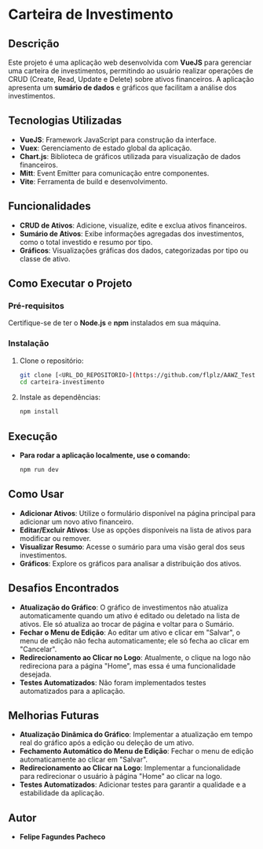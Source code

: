 # Carteira de Investimento

## Descrição
Este projeto é uma aplicação web desenvolvida com **VueJS** para gerenciar uma carteira de investimentos, permitindo ao usuário realizar operações de CRUD (Create, Read, Update e Delete) sobre ativos financeiros. A aplicação apresenta um **sumário de dados** e gráficos que facilitam a análise dos investimentos.

## Tecnologias Utilizadas
- **VueJS**: Framework JavaScript para construção da interface.
- **Vuex**: Gerenciamento de estado global da aplicação.
- **Chart.js**: Biblioteca de gráficos utilizada para visualização de dados financeiros.
- **Mitt**: Event Emitter para comunicação entre componentes.
- **Vite**: Ferramenta de build e desenvolvimento.

## Funcionalidades
- **CRUD de Ativos**: Adicione, visualize, edite e exclua ativos financeiros.
- **Sumário de Ativos**: Exibe informações agregadas dos investimentos, como o total investido e resumo por tipo.
- **Gráficos**: Visualizações gráficas dos dados, categorizadas por tipo ou classe de ativo.
## Como Executar o Projeto
### Pré-requisitos
Certifique-se de ter o **Node.js** e **npm** instalados em sua máquina.

### Instalação
1. Clone o repositório:
   ```bash
   git clone [<URL_DO_REPOSITORIO>](https://github.com/flplz/AAWZ_Test.git)
   cd carteira-investimento
2. Instale as dependências:
   ```bash
   npm install

## Execução
- **Para rodar a aplicação localmente, use o comando:**
   ```bash
   npm run dev

## Como Usar
- **Adicionar Ativos**: Utilize o formulário disponível na página principal para adicionar um novo ativo financeiro.
- **Editar/Excluir Ativos**: Use as opções disponíveis na lista de ativos para modificar ou remover.
- **Visualizar Resumo**: Acesse o sumário para uma visão geral dos seus investimentos.
- **Gráficos**: Explore os gráficos para analisar a distribuição dos ativos.

## Desafios Encontrados
- **Atualização do Gráfico**: O gráfico de investimentos não atualiza automaticamente quando um ativo é editado ou deletado na lista de ativos. Ele só atualiza ao trocar de página e voltar para o Sumário.
- **Fechar o Menu de Edição**: Ao editar um ativo e clicar em "Salvar", o menu de edição não fecha automaticamente; ele só fecha ao clicar em "Cancelar".
- **Redirecionamento ao Clicar no Logo**: Atualmente, o clique na logo não redireciona para a página "Home", mas essa é uma funcionalidade desejada.
- **Testes Automatizados**: Não foram implementados testes automatizados para a aplicação.

## Melhorias Futuras
- **Atualização Dinâmica do Gráfico**: Implementar a atualização em tempo real do gráfico após a edição ou deleção de um ativo.
- **Fechamento Automático do Menu de Edição**: Fechar o menu de edição automaticamente ao clicar em "Salvar".
- **Redirecionamento ao Clicar na Logo**: Implementar a funcionalidade para redirecionar o usuário à página "Home" ao clicar na logo.
- **Testes Automatizados**: Adicionar testes para garantir a qualidade e a estabilidade da aplicação.

## Autor
- **Felipe Fagundes Pacheco**
